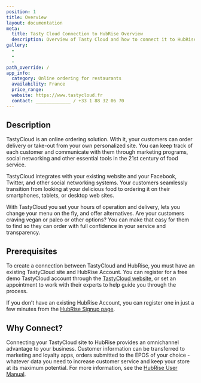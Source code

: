 ```yaml
---
position: 1
title: Overview
layout: documentation
meta:
  title: Tasty Cloud Connection to HubRise Overview
  description: Overview of Tasty Cloud and how to connect it to HubRise.
gallery:
  - 
  - 
  - 
path_override: /
app_info:
  category: Online ordering for restaurants
  availability: France
  price_range: 
  website: https://www.tastycloud.fr
  contact: _____________ / +33 1 88 32 06 70
---
```


## Description

TastyCloud is an online ordering solution.  With it, your customers can order delivery or take-out from your own personalized site.  You can keep track of each customer and communicate with them through marketing programs, social networking and other essential tools in the 21st century of food service.

TastyCloud integrates with your existing website and your Facebook, Twitter, and other social networking systems. Your customers seamlessly transition from looking at your delicious food to ordering it on their smartphones, tablets, or desktop web sites.

With TastyCloud you set your hours of operation and delivery, lets you change your menu on the fly, and offer alternatives.  Are your customers craving vegan or paleo or other options?  You can make that easy for them to find so they can order with full confidence in your service and transparency.

## Prerequisites

To create a connection between TastyCloud and HubRise, you must have an existing TastyCloud site and HubRise Account. You can register for a free demo TastyCloud account through the [TastyCloud website](www.tastycloud.fr), or set an appointment to work with their experts to help guide you through the process.

If you don’t have an existing HubRise Account, you can register one in just a few minutes  from the [HubRise Signup page](https://manager.hubrise.com/signup).

## Why Connect?

Connecting your TastyCloud site to HubRise provides an omnichannel advantage to your business.  Customer information can be transferred to marketing and loyalty apps, orders submitted to the EPOS of your choice - whatever data you need to increase customer service and keep your store at its maximum potential.  For more information, see the [HubRise User Manual](https://www.hubrise.com/apps/hubrise/). 
